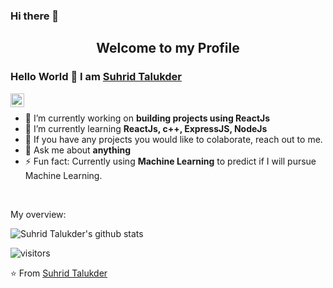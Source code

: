 ### Hi there 👋
<p align="center">
 <h2 align="center">Welcome to my Profile</h2>
</p>

### Hello World 👋 I am [Suhrid Talukder](https://github.com/Suhrid-Talukder333)

<a href="https://www.linkedin.com/in/suhrid-talukder-580a891a5/">
  <img align="left" alt="SuhridTalukder LinkedIn" width="22px" src="https://cdn.jsdelivr.net/npm/simple-icons@v3/icons/linkedin.svg" />
</a>

<div>
  
<br />
<p>

- 🔭 I’m currently working on **building projects using ReactJs**
- 🌱 I’m currently learning **ReactJs, c++, ExpressJS, NodeJs**
- 👯 If you have any projects you would like to colaborate, reach out to me.
- 💬 Ask me about **anything**
- ⚡ Fun fact: Currently using **Machine Learning** to predict if I will pursue Machine Learning.

</h4>
</div>

<br />

<div><p>My overview: </p></div>

![Suhrid Talukder's github stats](https://github-readme-stats.vercel.app/api?username=Suhrid-Talukder333&show_icons=true)
<br />

<!-- Optional Visitors badge: -->
![visitors](https://visitor-badge.laobi.icu/badge?page_id=Suhrid-Talukder333.Suhrid-Talukder333)

⭐️ From [Suhrid Talukder](https://github.com/Suhrid-Talukder333/Suhrid-Talukder333) 

<br />
